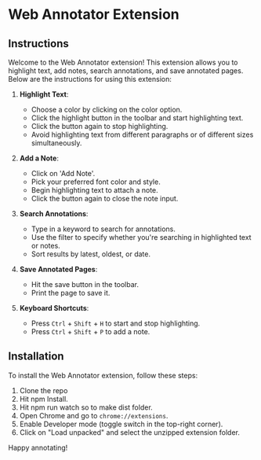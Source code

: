 # Web Annotator Extension

## Instructions

Welcome to the Web Annotator extension! This extension allows you to highlight text, add notes, search annotations, and save annotated pages. Below are the instructions for using this extension:

1. **Highlight Text**:
   - Choose a color by clicking on the color option.
   - Click the highlight button in the toolbar and start highlighting text.
   - Click the button again to stop highlighting.
   - Avoid highlighting text from different paragraphs or of different sizes simultaneously.

2. **Add a Note**:
   - Click on 'Add Note'.
   - Pick your preferred font color and style.
   - Begin highlighting text to attach a note.
   - Click the button again to close the note input.

3. **Search Annotations**:
   - Type in a keyword to search for annotations.
   - Use the filter to specify whether you're searching in highlighted text or notes.
   - Sort results by latest, oldest, or date.

4. **Save Annotated Pages**:
   - Hit the save button in the toolbar.
   - Print the page to save it.

5. **Keyboard Shortcuts**:
   - Press `Ctrl` + `Shift` + `H` to start and stop highlighting.
   - Press `Ctrl` + `Shift` + `P` to add a note.

## Installation

To install the Web Annotator extension, follow these steps:
1. Clone the repo
2. Hit npm Install.
3. Hit npm run watch so to make dist folder.
4. Open Chrome and go to `chrome://extensions`.
5. Enable Developer mode (toggle switch in the top-right corner).
6. Click on "Load unpacked" and select the unzipped extension folder.





Happy annotating!

